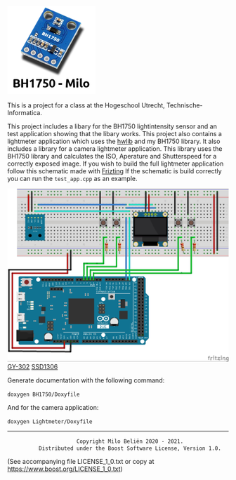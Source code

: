 ![test](images/logo.png?raw=true "Logo")

This is a project for a class at the Hogeschool Utrecht, Technische-Informatica. 

This project includes a libary for the BH1750 lightintensity sensor and an test application showing that the libary works. 
This project also contains a lightmeter application which uses the [hwlib](https://github.com/wovo/hwlib "Hwlib by wovo") and my BH1750 library. It also includes a library for a camera lightmeter application. This library uses the BH1750 library and calculates the ISO, Aperature and Shutterspeed for a correctly exposed image. 
If you wish to build the full lightmeter application follow this schematic made with [Frizting](https://fritzing.org/download/ "Fritzing")
If the schematic is build correctly you can run the `test_app.cpp` as an example. 

![test](images/Fitzing_schematic.jpg?raw=true "Schematic")
[GY-302](https://github.com/nkolban/fritzing "GY-302 Model")
[SSD1306](https://forum.fritzing.org/t/oled-128x64-i2c-monochrome-display-ssd1306-created/1202 "SSD1306 Model")

Generate documentation with the following command:

`doxygen BH1750/Doxyfile`

And for the camera application:

`doxygen Lightmeter/Doxyfile`

--------------------------------------------------------------------------------------------
                          Copyright Milo Beliën 2020 - 2021.
              Distributed under the Boost Software License, Version 1.0. 
  (See accompanying file LICENSE_1_0.txt or copy at https://www.boost.org/LICENSE_1_0.txt)
